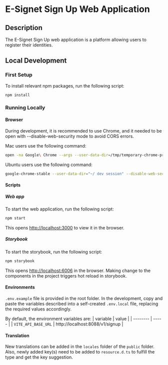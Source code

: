 # E-Signet Sign Up Web Application

## Description

The E-Signet Sign Up web application is a platform allowing users to register their identities.

## Local Development

### First Setup

To install relevant npm packages, run the following script:

```bash
npm install
```

### Running Locally

#### Browser

During development, it is recommended to use Chrome, and it needed to be open with --disable-web-security mode to avoid CORS errors.

Mac users use the following command:

```bash
open -na Google\ Chrome --args --user-data-dir=/tmp/temporary-chrome-profile-dir --disable-web-security
```

Ubuntu users use the following command:

```bash
google-chrome-stable --user-data-dir="~/ dev session" --disable-web-security
```

#### Scripts

##### Web app

To start the web application, run the following script:

```bash
npm start
```

This opens [http://localhost:3000](http://localhost:3000) to view it in the browser.

##### Storybook

To start the storybook, run the following script:

```bash
npm storybook
```

This opens [http://localhost:6006](http://localhost:6006) in the browser. Making change to the components in the project triggers hot reload in storybook.

#### Environments

`.env.example` file is provided in the root folder. In the development, copy and paste the variables described into a self-created `.env.local` file, replacing the required values accordingly.

By default, the environment variables are:
| variable | value |
| -------- | ----- |
| `VITE_API_BASE_URL` | http://localhost:8088/v1/signup |

#### Translation

New translations can be added in the `locales` folder of the `public` folder. Also, newly added key(s) need to be added to `resource.d.ts` to fulfill the type and get the key suggestion.
